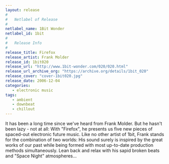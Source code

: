 ```yaml
---
layout: release
#
#   Netlabel of Release
#
netlabel_name: 1Bit Wonder
netlabel_id: 1bit
#
#   Release Info
#
release_title: Firefox
release_artist: Frank Molder
release_id: 1bit020
release_url: "http://www.1bit-wonder.com/020/020.html"
release_url_archive_org: "https://archive.org/details/1bit_020"
release_cover: "cover-1bit020.jpg"
release_date: 2006-12-04
categories:
   - electronic music
tags:
   - ambient
   - downbeat
   - chillout
---
```

It has been a long time since we've heard from Frank Molder. But he hasn't been lazy - not at all: With "Firefox", he presents us five new pieces of spaced-out electronic future music. Like no other artist of 1bit, Frank stands for the combination of two worlds: His sound surely is inspired by the great works of our past while being formed with most up-to-date production methods simultaneously. Lean back and relax with his sapid broken beats and "Space Night" atmospheres...